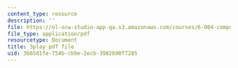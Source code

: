 ```yaml
---
content_type: resource
description: ''
file: https://ol-ocw-studio-app-qa.s3.amazonaws.com/courses/6-004-computation-structures-spring-2017/3b65d1fe754bcb9e2ecb3982b90f7285_muLn57VrGAA.pdf
file_type: application/pdf
resourcetype: Document
title: 3play pdf file
uid: 3b65d1fe-754b-cb9e-2ecb-3982b90f7285
---
```

